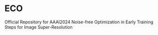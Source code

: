 # ECO
Official Repository for AAAI2024 Noise-free Optimization in Early Training Steps for Image Super-Resolution
